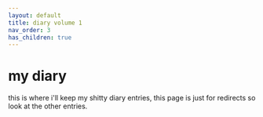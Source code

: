 ```yaml
---
layout: default
title: diary volume 1
nav_order: 3
has_children: true
---
```


<h1>my diary</h1>  
this is where i'll keep my shitty diary entries, this page is just for redirects so look at the other entries.